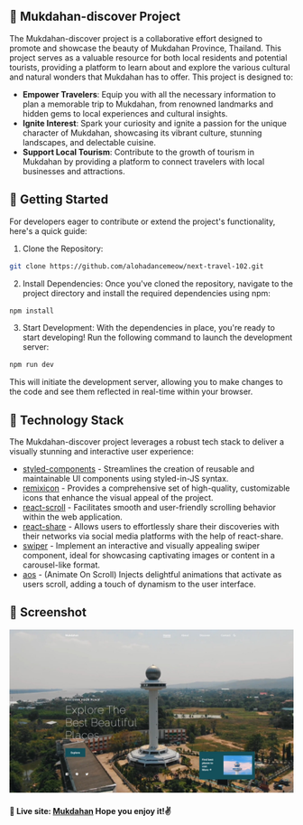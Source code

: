 ## 📌 Mukdahan-discover Project

The Mukdahan-discover project is a collaborative effort designed to promote and showcase the beauty of Mukdahan Province, Thailand.  This project serves as a valuable resource for both local residents and potential tourists, providing a platform to learn about and explore the various cultural and natural wonders that Mukdahan has to offer. This project is designed to:

- **Empower Travelers**: Equip you with all the necessary information to plan a memorable trip to Mukdahan, from renowned landmarks and hidden gems to local experiences and cultural insights.
- **Ignite Interest**: Spark your curiosity and ignite a passion for the unique character of Mukdahan, showcasing its vibrant culture, stunning landscapes, and delectable cuisine.
- **Support Local Tourism**: Contribute to the growth of tourism in Mukdahan by providing a platform to connect travelers with local businesses and attractions.

## 🚀 Getting Started

For developers eager to contribute or extend the project's functionality, here's a quick guide:

1. Clone the Repository:

```bash
git clone https://github.com/alohadancemeow/next-travel-102.git
```

2. Install Dependencies:
Once you've cloned the repository, navigate to the project directory and install the required dependencies using npm:

```bash
npm install
```

3. Start Development:
With the dependencies in place, you're ready to start developing! Run the following command to launch the development server:

```bash
npm run dev
```

This will initiate the development server, allowing you to make changes to the code and see them reflected in real-time within your browser.

## :memo: Technology Stack

The Mukdahan-discover project leverages a robust tech stack to deliver a visually stunning and interactive user experience:

- [styled-components](https://styled-components.com/) - Streamlines the creation of reusable and maintainable UI components using styled-in-JS syntax.
- [remixicon](https://remixicon.com/) - Provides a comprehensive set of high-quality, customizable icons that enhance the visual appeal of the project.
- [react-scroll](https://www.npmjs.com/package/react-scroll) - Facilitates smooth and user-friendly scrolling behavior within the web application.
- [react-share](https://www.npmjs.com/package/react-share) - Allows users to effortlessly share their discoveries with their networks via social media platforms with the help of react-share.
- [swiper](https://swiperjs.com/) - Implement an interactive and visually appealing swiper component, ideal for showcasing captivating images or content in a carousel-like format.
- [aos](https://michalsnik.github.io/aos/) - (Animate On Scroll) Injects delightful animations that activate as users scroll, adding a touch of dynamism to the user interface.

## :tada: Screenshot

![image](public/screenshot.jpeg)

#### :wave: Live site: [Mukdahan](https://mukdahan-travel.netlify.app/) Hope you enjoy it!✌️
